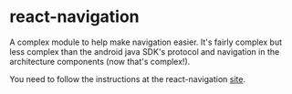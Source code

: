 # react-navigation

A complex module to help make navigation easier. It's fairly complex but less
complex than the android java SDK's protocol and navigation in the architecture
components (now that's complex!).

You need to follow the instructions at the react-navigation
[site](https://reactnavigation.org/docs/en/getting-started.html).
